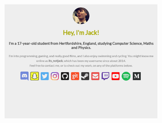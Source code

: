 [![Click here to find out more about me from my website](https://raw.githubusercontent.com/jackmawer/jackmawer/master/img/index.png)](https://jack.mawers)